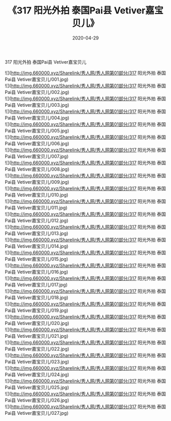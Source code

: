 ﻿---
layout: post
title:  《317 阳光外拍 泰国Pai县 Vetiver嘉宝贝儿》
date:   2020-04-29
img: http://img.660000.xyz/Sharelink/秀人网/秀人网第01部分/317 阳光外拍 泰国Pai县 Vetiver嘉宝贝儿/000.jpg
categories: [美女, 清纯, 唯美]
---

317 阳光外拍 泰国Pai县 Vetiver嘉宝贝儿

  ![](http://img.660000.xyz/Sharelink/秀人网/秀人网第01部分/317 阳光外拍 泰国Pai县 Vetiver嘉宝贝儿/001.jpg) <br> ![](http://img.660000.xyz/Sharelink/秀人网/秀人网第01部分/317 阳光外拍 泰国Pai县 Vetiver嘉宝贝儿/002.jpg) <br> ![](http://img.660000.xyz/Sharelink/秀人网/秀人网第01部分/317 阳光外拍 泰国Pai县 Vetiver嘉宝贝儿/003.jpg) <br> ![](http://img.660000.xyz/Sharelink/秀人网/秀人网第01部分/317 阳光外拍 泰国Pai县 Vetiver嘉宝贝儿/004.jpg) <br> ![](http://img.660000.xyz/Sharelink/秀人网/秀人网第01部分/317 阳光外拍 泰国Pai县 Vetiver嘉宝贝儿/005.jpg) <br> ![](http://img.660000.xyz/Sharelink/秀人网/秀人网第01部分/317 阳光外拍 泰国Pai县 Vetiver嘉宝贝儿/006.jpg) <br> ![](http://img.660000.xyz/Sharelink/秀人网/秀人网第01部分/317 阳光外拍 泰国Pai县 Vetiver嘉宝贝儿/007.jpg) <br> ![](http://img.660000.xyz/Sharelink/秀人网/秀人网第01部分/317 阳光外拍 泰国Pai县 Vetiver嘉宝贝儿/008.jpg) <br> ![](http://img.660000.xyz/Sharelink/秀人网/秀人网第01部分/317 阳光外拍 泰国Pai县 Vetiver嘉宝贝儿/009.jpg) <br> ![](http://img.660000.xyz/Sharelink/秀人网/秀人网第01部分/317 阳光外拍 泰国Pai县 Vetiver嘉宝贝儿/010.jpg) <br> ![](http://img.660000.xyz/Sharelink/秀人网/秀人网第01部分/317 阳光外拍 泰国Pai县 Vetiver嘉宝贝儿/011.jpg) <br> ![](http://img.660000.xyz/Sharelink/秀人网/秀人网第01部分/317 阳光外拍 泰国Pai县 Vetiver嘉宝贝儿/012.jpg) <br> ![](http://img.660000.xyz/Sharelink/秀人网/秀人网第01部分/317 阳光外拍 泰国Pai县 Vetiver嘉宝贝儿/013.jpg) <br> ![](http://img.660000.xyz/Sharelink/秀人网/秀人网第01部分/317 阳光外拍 泰国Pai县 Vetiver嘉宝贝儿/014.jpg) <br> ![](http://img.660000.xyz/Sharelink/秀人网/秀人网第01部分/317 阳光外拍 泰国Pai县 Vetiver嘉宝贝儿/015.jpg) <br> ![](http://img.660000.xyz/Sharelink/秀人网/秀人网第01部分/317 阳光外拍 泰国Pai县 Vetiver嘉宝贝儿/016.jpg) <br> ![](http://img.660000.xyz/Sharelink/秀人网/秀人网第01部分/317 阳光外拍 泰国Pai县 Vetiver嘉宝贝儿/017.jpg) <br> ![](http://img.660000.xyz/Sharelink/秀人网/秀人网第01部分/317 阳光外拍 泰国Pai县 Vetiver嘉宝贝儿/018.jpg) <br> ![](http://img.660000.xyz/Sharelink/秀人网/秀人网第01部分/317 阳光外拍 泰国Pai县 Vetiver嘉宝贝儿/019.jpg) <br> ![](http://img.660000.xyz/Sharelink/秀人网/秀人网第01部分/317 阳光外拍 泰国Pai县 Vetiver嘉宝贝儿/020.jpg) <br> ![](http://img.660000.xyz/Sharelink/秀人网/秀人网第01部分/317 阳光外拍 泰国Pai县 Vetiver嘉宝贝儿/021.jpg) <br> ![](http://img.660000.xyz/Sharelink/秀人网/秀人网第01部分/317 阳光外拍 泰国Pai县 Vetiver嘉宝贝儿/022.jpg) <br> ![](http://img.660000.xyz/Sharelink/秀人网/秀人网第01部分/317 阳光外拍 泰国Pai县 Vetiver嘉宝贝儿/023.jpg) <br> ![](http://img.660000.xyz/Sharelink/秀人网/秀人网第01部分/317 阳光外拍 泰国Pai县 Vetiver嘉宝贝儿/024.jpg) <br> ![](http://img.660000.xyz/Sharelink/秀人网/秀人网第01部分/317 阳光外拍 泰国Pai县 Vetiver嘉宝贝儿/025.jpg) <br> ![](http://img.660000.xyz/Sharelink/秀人网/秀人网第01部分/317 阳光外拍 泰国Pai县 Vetiver嘉宝贝儿/026.jpg) <br> ![](http://img.660000.xyz/Sharelink/秀人网/秀人网第01部分/317 阳光外拍 泰国Pai县 Vetiver嘉宝贝儿/027.jpg) <br>
